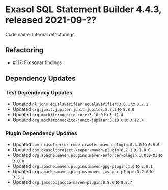 # Exasol SQL Statement Builder 4.4.3, released 2021-09-??

Code name: Internal refactorings

## Refactoring

* [#117](https://github.com/exasol/sql-statement-builder/issues/117): Fix sonar findings

## Dependency Updates

### Test Dependency Updates

* Updated `nl.jqno.equalsverifier:equalsverifier:3.6.1` to `3.7.1`
* Updated `org.junit.jupiter:junit-jupiter:5.7.2` to `5.8.0`
* Updated `org.mockito:mockito-core:3.10.0` to `3.12.4`
* Updated `org.mockito:mockito-junit-jupiter:3.10.0` to `3.12.4`

### Plugin Dependency Updates

* Updated `com.exasol:error-code-crawler-maven-plugin:0.4.0` to `0.6.0`
* Updated `com.exasol:project-keeper-maven-plugin:0.7.1` to `1.0.0`
* Updated `org.apache.maven.plugins:maven-enforcer-plugin:3.0.0-M3` to `3.0.0`
* Updated `org.apache.maven.plugins:maven-gpg-plugin:1.6` to `3.0.1`
* Updated `org.apache.maven.plugins:maven-javadoc-plugin:3.2.0` to `3.3.1`
* Updated `org.jacoco:jacoco-maven-plugin:0.8.6` to `0.8.7`
